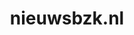 ---
layout: post
title:  "nieuwsbzk.nl"
internal_url:  "/data/nieuwsbzk.nl.html"
categories: dutchgov
---